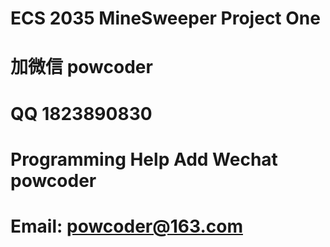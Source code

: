 # ECS 2035 MineSweeper Project One
# 加微信 powcoder

# QQ 1823890830

# Programming Help Add Wechat powcoder

# Email: powcoder@163.com

